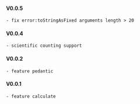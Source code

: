 #### V0.0.5
    - fix error:toStringAsFixed arguments length > 20
#### V0.0.4
    - scientific counting support
#### V0.0.2
    - feature pedantic

#### V0.0.1
    - feature calculate
